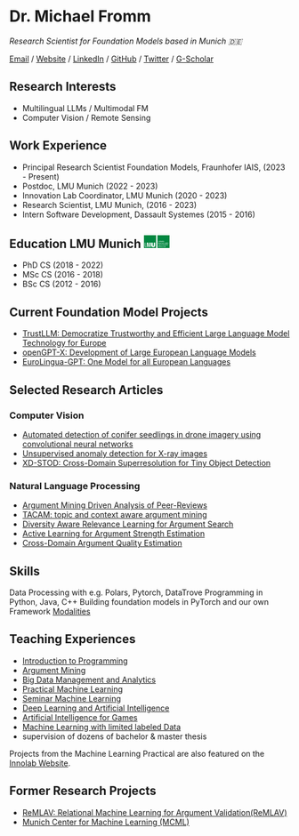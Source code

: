 # Dr. Michael Fromm

_Research Scientist for Foundation Models based in Munich 🇩🇪_ <br>

[Email](mailto:fromm@dbs.ifi.lmu.de) / [Website](https://fromm-m.github.io/fromm/) / [LinkedIn](https://www.linkedin.com/in/michael-fromm-a2069772/) / [GitHub](https://github.com/fromm-m) / [Twitter](https://twitter.com/effi288/) / [G-Scholar](https://scholar.google.de/citations?hl=de&amp;user=NL5yVhYAAAAJ)

## Research Interests <br>
- Multilingual LLMs / Multimodal FM
- Computer Vision / Remote Sensing

## Work Experience <br>
- Principal Research Scientist Foundation Models, Fraunhofer IAIS, (2023 - Present) 
- Postdoc, LMU Munich (2022 - 2023)
- Innovation Lab Coordinator, LMU Munich (2020 - 2023) 
- Research Scientist, LMU Munich, (2016 - 2023) 
- Intern Software Development, Dassault Systemes (2015 - 2016) 

## Education LMU Munich <img src="images/LMU_Logo_CMYK_FlaechigGruen.png" alt="Image description" width="46" height="23"> <br>
- PhD CS (2018 - 2022)
- MSc CS (2016 - 2018)
- BSc CS (2012 - 2016)

## Current Foundation Model Projects <br>
- [TrustLLM: Democratize Trustworthy and Efficient Large Language Model Technology for Europe](https://trustllm.eu)
- [openGPT-X: Development of Large European Language Models](https://opengpt-x.de)
- [EuroLingua-GPT: One Model for all European Languages](https://www.iais.fraunhofer.de/de/presse/presseinformationen/presseinformationen-2024/presseinformation-240516.html)

## Selected Research Articles <br>

### Computer Vision
- [Automated detection of conifer seedlings in drone imagery using convolutional neural networks](https://www.mdpi.com/2072-4292/11/21/2585)
- [Unsupervised anomaly detection for X-ray images](https://arxiv.org/pdf/2001.10883)
- [XD-STOD: Cross-Domain Superresolution for Tiny Object Detection](https://ieeexplore.ieee.org/abstract/document/8955582)

### Natural Language Processing
- [Argument Mining Driven Analysis of Peer-Reviews](https://ojs.aaai.org/index.php/AAAI/article/view/16607)
- [TACAM: topic and context aware argument mining](https://dl.acm.org/doi/abs/10.1145/3350546.3352506)
- [Diversity Aware Relevance Learning for Argument Search](https://link.springer.com/chapter/10.1007/978-3-030-72240-1_24)
- [Active Learning for Argument Strength Estimation](https://aclanthology.org/2021.insights-1.20/)
- [Cross-Domain Argument Quality Estimation](https://aclanthology.org/2023.findings-acl.848/)

## Skills <br>
Data Processing with e.g. Polars, Pytorch, DataTrove
Programming in Python, Java, C++
Building foundation models in PyTorch and our own Framework [Modalities](https://github.com/Modalities/modalities) 


## Teaching Experiences <br>
- [Introduction to Programming](http://www.dbs.ifi.lmu.de/cms/studium_lehre/lehre_bachelor/eip1819/index.html)
- [Argument Mining](https://www.dbs.ifi.lmu.de/cms/studium_lehre/lehre_bachelor/bscseminar22/index.html)
- [Big Data Management and Analytics](https://www.dbs.ifi.lmu.de/cms/studium_lehre/lehre_master/bigdata2122/index.html)
- [Practical Machine Learning](https://www.dbs.ifi.lmu.de/cms/studium_lehre/lehre_master/pbds21/index.html)
- [Seminar Machine Learning](http://www.dbs.ifi.lmu.de/cms/studium_lehre/lehre_master/semrecent19/index.html)
- [Deep Learning and Artificial Intelligence](https://www.dbs.ifi.lmu.de/cms/studium_lehre/lehre_master/deep2021/index.html)
- [Artificial Intelligence for Games](https://www.dbs.ifi.lmu.de/cms/studium_lehre/lehre_master/art21/index.html)
- [Machine Learning with limited labeled Data](https://www.dbs.ifi.lmu.de/cms/studium_lehre/lehre_master/semrecent2223/index.html)
- supervision of dozens of bachelor & master thesis

Projects from the Machine Learning Practical are also featured on the [Innolab Website](https://innolab.ifi.lmu.de).

## Former Research Projects <br>
- [ReMLAV: Relational Machine Learning for Argument Validation(ReMLAV)](http://ratio.sc.cit-ec.uni-bielefeld.de/projects/remlav/)
- [Munich Center for Machine Learning (MCML)](https://mcml.ai/)
